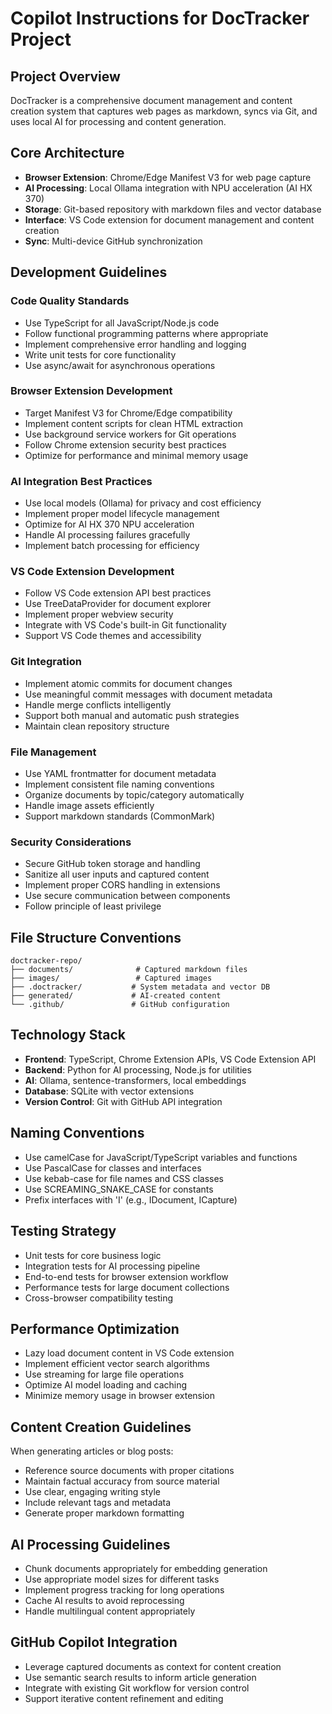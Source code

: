 # Copilot Instructions for DocTracker Project

<!-- Use this file to provide workspace-specific custom instructions to Copilot. For more details, visit https://code.visualstudio.com/docs/copilot/copilot-customization#_use-a-githubcopilotinstructionsmd-file -->

## Project Overview
DocTracker is a comprehensive document management and content creation system that captures web pages as markdown, syncs via Git, and uses local AI for processing and content generation.

## Core Architecture
- **Browser Extension**: Chrome/Edge Manifest V3 for web page capture
- **AI Processing**: Local Ollama integration with NPU acceleration (AI HX 370)
- **Storage**: Git-based repository with markdown files and vector database
- **Interface**: VS Code extension for document management and content creation
- **Sync**: Multi-device GitHub synchronization

## Development Guidelines

### Code Quality Standards
- Use TypeScript for all JavaScript/Node.js code
- Follow functional programming patterns where appropriate
- Implement comprehensive error handling and logging
- Write unit tests for core functionality
- Use async/await for asynchronous operations

### Browser Extension Development
- Target Manifest V3 for Chrome/Edge compatibility
- Implement content scripts for clean HTML extraction
- Use background service workers for Git operations
- Follow Chrome extension security best practices
- Optimize for performance and minimal memory usage

### AI Integration Best Practices
- Use local models (Ollama) for privacy and cost efficiency
- Implement proper model lifecycle management
- Optimize for AI HX 370 NPU acceleration
- Handle AI processing failures gracefully
- Implement batch processing for efficiency

### VS Code Extension Development
- Follow VS Code extension API best practices
- Use TreeDataProvider for document explorer
- Implement proper webview security
- Integrate with VS Code's built-in Git functionality
- Support VS Code themes and accessibility

### Git Integration
- Implement atomic commits for document changes
- Use meaningful commit messages with document metadata
- Handle merge conflicts intelligently
- Support both manual and automatic push strategies
- Maintain clean repository structure

### File Management
- Use YAML frontmatter for document metadata
- Implement consistent file naming conventions
- Organize documents by topic/category automatically
- Handle image assets efficiently
- Support markdown standards (CommonMark)

### Security Considerations
- Secure GitHub token storage and handling
- Sanitize all user inputs and captured content
- Implement proper CORS handling in extensions
- Use secure communication between components
- Follow principle of least privilege

## File Structure Conventions
```
doctracker-repo/
├── documents/              # Captured markdown files
├── images/                 # Captured images
├── .doctracker/           # System metadata and vector DB
├── generated/             # AI-created content
└── .github/               # GitHub configuration
```

## Technology Stack
- **Frontend**: TypeScript, Chrome Extension APIs, VS Code Extension API
- **Backend**: Python for AI processing, Node.js for utilities
- **AI**: Ollama, sentence-transformers, local embeddings
- **Database**: SQLite with vector extensions
- **Version Control**: Git with GitHub API integration

## Naming Conventions
- Use camelCase for JavaScript/TypeScript variables and functions
- Use PascalCase for classes and interfaces
- Use kebab-case for file names and CSS classes
- Use SCREAMING_SNAKE_CASE for constants
- Prefix interfaces with 'I' (e.g., IDocument, ICapture)

## Testing Strategy
- Unit tests for core business logic
- Integration tests for AI processing pipeline
- End-to-end tests for browser extension workflow
- Performance tests for large document collections
- Cross-browser compatibility testing

## Performance Optimization
- Lazy load document content in VS Code extension
- Implement efficient vector search algorithms
- Use streaming for large file operations
- Optimize AI model loading and caching
- Minimize memory usage in browser extension

## Content Creation Guidelines
When generating articles or blog posts:
- Reference source documents with proper citations
- Maintain factual accuracy from source material
- Use clear, engaging writing style
- Include relevant tags and metadata
- Generate proper markdown formatting

## AI Processing Guidelines
- Chunk documents appropriately for embedding generation
- Use appropriate model sizes for different tasks
- Implement progress tracking for long operations
- Cache AI results to avoid reprocessing
- Handle multilingual content appropriately

## GitHub Copilot Integration
- Leverage captured documents as context for content creation
- Use semantic search results to inform article generation
- Integrate with existing Git workflow for version control
- Support iterative content refinement and editing
